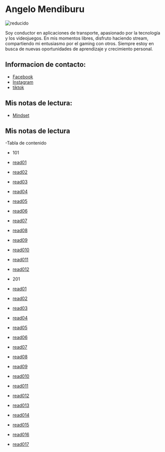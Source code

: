 # Angelo Mendiburu


![reducido](https://github.com/user-attachments/assets/171e4f8a-6f41-40b7-a055-98907ca09cf7)

Soy conductor en aplicaciones de transporte, apasionado por la tecnología y los videojuegos. En mis momentos libres, disfruto haciendo stream, compartiendo mi entusiasmo por el gaming con otros. Siempre estoy en busca de nuevas oportunidades de aprendizaje y crecimiento personal.

## Informacion de contacto:

- [Facebook](https://www.facebook.com/obserproducciones)
- [Instagram](https://www.instagram.com/angelo.mendiburu/)
- [tiktok](https://www.tiktok.com/@obser_producciones)
  
## Mis notas de lectura:

- [Mindset](./Mindset.md)

## Mis notas de lectura
 
 -Tabla de contenido 
 
 - 101
 - [read01](./101/read01.md)
 - [read02](./101/read02.md)
 - [read03](./101/read03.md)
 - [read04](./101/read04.md)
 - [read05](./101/read05.md)
 - [read06](./101/read06.md)
 - [read07](./101/read07.md)
 - [read08](./101/read08.md)
 - [read09](./101/read09.md)
 - [read010](./101/read010.md)
 - [read011](./101/read011.md)
 - [read012](./101/read012.md)

- 201
 - [read01](./201/read01.md)
 - [read02](./201/read02.md)
 - [read03](./201/read03.md)
 - [read04](./201/read04.md)
 - [read05](./201/read05.md)
 - [read06](./201/read06.md)
 - [read07](./201/read07.md)
 - [read08](./201/read08.md)
 - [read09](./201/read09.md)
 - [read010](./201/read010.md)
 - [read011](./201/read011.md)
 - [read012](./201/read012.md)
 - [read013](./201/read013.md)
 - [read014](./201/read014.md)
 - [read015](./201/read015.md)
 - [read016](./201/read016.md)
 - [read017](./201/read017.md)

